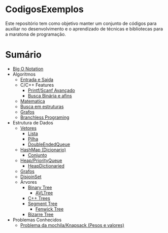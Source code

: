 # CodigosExemplos


Este repositório tem como objetivo manter um conjunto de códigos para auxiliar no desenvolvimento e o aprendizado de técnicas e bibliotecas para a maratona de programação.


# Sumário

 - [Big O Notation](./BigONotation.md)
 - Algoritmos
   - [Entrada e Saida](./Algoritmos/Entrada%20e%20Saida.md)
   - C/C++ Features
     - [Printf/Scanf Avançado](./Algoritmos/CFeatures/c_printf.md)
     - [Busca Binária e afins](./Algoritmos/CFeatures/binarysearch.md)
   - [Matematica](./Algoritmos/Matem%C3%A1tica/README.md)
   - [Busca em estruturas](./Algoritmos/Busca/README.md)
   - [Grafos](./Algoritmos/Grafos/README.md)
   - [Branchless Programing](./Algoritmos/Branchless/README.md)
 - Estrutura de Dados 
   - [Vetores](./Estrutura%20de%20Dados/Vetores.md)
     - [Lista](./Estrutura%20de%20Dados/Lista.md)
     - [Pilha](./Estrutura%20de%20Dados/Pilha.md)
     - [DoubleEndedQueue](./Estrutura%20de%20Dados/DoubleEndedQueue.md)
   - [HashMap (Dicionario)](./Estrutura%20de%20Dados/HashMap.md)
     - [Conjunto](./Estrutura%20de%20Dados/Conjunto.md)
   - [Heap/PriorityQueue](./Estrutura%20de%20Dados/Heap.md)
     - [HeapDictionaried](./Estrutura%20de%20Dados/HeapDictionaried.md)
   - [Grafos](./Estrutura%20de%20Dados/Grafos.md)
   - [DisjoinSet](./Estrutura%20de%20Dados/DisjoinSet.md)
   - Árvores
     - [Binary Tree](./Estrutura%20de%20Dados/BinaryTree.md)
       - [AVLTree](./Estrutura%20de%20Dados/AVLTree.md)
     - [C++ Trees](./Estrutura%20de%20Dados/cplusplustree.md)
     - [Segment Tree](./Estrutura%20de%20Dados/SegTree.md)
       - [Fenwick Tree](./Estrutura%20de%20Dados/FenwickTree.md)
     - [Bizarre Tree](./Estrutura%20de%20Dados/BizarreTree.md)
 - Problemas Conhecidos
   - [Problema da mochila/Knapsack (Pesos e valores)](./Algoritmos/KnownProblems/Knapsackproblem.md)
